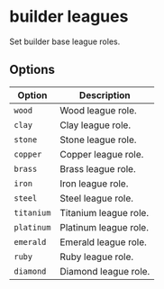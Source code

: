 # builder leagues

Set builder base league roles.

## Options

| Option     | Description           |
| ---------- | --------------------- |
| `wood`     | Wood league role.     |
| `clay`     | Clay league role.     |
| `stone`    | Stone league role.    |
| `copper`   | Copper league role.   |
| `brass`    | Brass league role.    |
| `iron`     | Iron league role.     |
| `steel`    | Steel league role.    |
| `titanium` | Titanium league role. |
| `platinum` | Platinum league role. |
| `emerald`  | Emerald league role.  |
| `ruby`     | Ruby league role.     |
| `diamond`  | Diamond league role.  |
